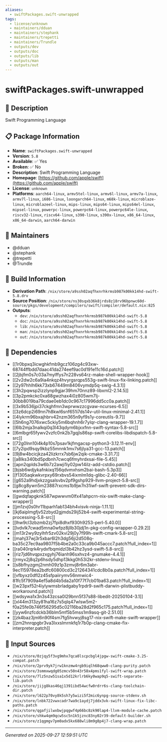 ```yaml
---
aliases:
  - swiftPackages.swift-unwrapped
tags:
  - license/unknown
  - maintainers/dduan
  - maintainers/stephank
  - maintainers/trepetti
  - maintainers/Trundle
  - outputs/dev
  - outputs/doc
  - outputs/lib
  - outputs/man
  - outputs/out
---
```


# swiftPackages.swift-unwrapped

## 📝 Description

Swift Programming Language

## 📋 Package Information

- **Name**: `swiftPackages.swift-unwrapped`
- **Version**: `5.8`
- **Available**: ✅ Yes
- **Broken**: ✅ No
- **Description**: Swift Programming Language
- **Homepage**: [https://github.com/apple/swift](https://github.com/apple/swift)
- **License**: `unknown`
- **Platforms**: `aarch64-linux`, `armv5tel-linux`, `armv6l-linux`, `armv7a-linux`, `armv7l-linux`, `i686-linux`, `loongarch64-linux`, `m68k-linux`, `microblaze-linux`, `microblazeel-linux`, `mips-linux`, `mips64-linux`, `mips64el-linux`, `mipsel-linux`, `powerpc-linux`, `powerpc64-linux`, `powerpc64le-linux`, `riscv32-linux`, `riscv64-linux`, `s390-linux`, `s390x-linux`, `x86_64-linux`, `x86_64-darwin`, `aarch64-darwin`
## 👥 Maintainers

- @dduan
- @stephank
- @trepetti
- @Trundle


## 🔧 Build Information

- **Derivation Path**: `/nix/store/a9ssh02aqfhxnrhkrmsb987k00kk14hd-swift-5.8.drv`
- **Source Position**: `/nix/store/ns30sqxb36k8jrds8z18rv96bpnwc60d-source/pkgs/development/compilers/swift/compiler/default.nix:825`
- **Outputs**:
  - `dev`:  `/nix/store/a9ssh02aqfhxnrhkrmsb987k00kk14hd-swift-5.8`
  - `doc`:  `/nix/store/a9ssh02aqfhxnrhkrmsb987k00kk14hd-swift-5.8`
  - `lib`:  `/nix/store/a9ssh02aqfhxnrhkrmsb987k00kk14hd-swift-5.8`
  - `man`:  `/nix/store/a9ssh02aqfhxnrhkrmsb987k00kk14hd-swift-5.8`
  - `out`:  `/nix/store/a9ssh02aqfhxnrhkrmsb987k00kk14hd-swift-5.8`

## 🔗 Dependencies

- [[1r0bpxq3icwghkfmb9gcz106zg4c93xw-68744ffbdd7daac41da274eef9ac0d191e11c16d.patch]]
- [[2jbjfm0s7c03a7mylffys7n228vs64rz-make-shell-wrapper-hook]]
- [[2v2dw2c6a9ia4nkqz4hvyrgsrqps553g-swift-linux-fix-linking.patch]]
- [[2y97hhlh6kk73xb67449m8406vymdp5q-swig-4.3.1]]
- [[3h2pqwsp2izzlynp9gjar39hm70nnz89-libxml2-2.14.5]]
- [[3p2pmkckc0xa68gwzhax4i0z805wm7lj-30bb8019ba79cdae0eb1dc0c967c17996dd5cc0a.patch]]
- [[3x9b536jpi37ckghfmn3wprwwzzcgvaw-ncurses-6.5]]
- [[3z6dcp2i69nn7h8kwl6snf651i7ds14v-util-linux-minimal-2.41.1]]
- [[4lykrm96bxajhbrv42nzm365n9yf9s1y-coreutils-9.7]]
- [[5h6ng7076xwc5ckiy5m6bqhnh6r7ylqr-clang-wrapper-19.1.7]]
- [[6lb2mja3nalkqi0q3l43qdym6bjxxfnn-swift-syntax-5.8-src]]
- [[6mlbgr65fywv2vzfc0nk2b7gqjls86sp-swift-corelibs-libdispatch-5.8-src]]
- [[72g0lnn10i4k4p10s7psav1kjfmgacsp-python3-3.12.11-env]]
- [[7y2ipd9sqy9kbz55mnnk1mv7s6jlya31-gcc-13.patch]]
- [[9j8w4bcicjkza42lizkrrx7sb6jw2qik-cmake-3.31.7]]
- [[a8lks340bd5pdbnh7cwcq6fmyhrdxsai-file-5.45]]
- [[apn2qplds3w6b7z2awji1iy02pw14ilz-add-cstdio.patch]]
- [[bjsb6wdjykafnkixq156qdvmxhsm2bai-bash-5.3p3]]
- [[f1305aqkwkvrpxy69rxbvs54ixmlm1dq-glibc-2.40-66]]
- [[g652a9hdjxkzzgsalsvbv2pf9gshp929-llvm-project-5.8-src]]
- [[g8cg8ywn5m23887rxcms1b9jw7n31iwf-swift-prevent-sdk-dirs-warning.patch]]
- [[gwdqfapgknk587wpwwvm0lfx41ahpcrn-nix-swift-make-clang-wrapper]]
- [[jm1zvj0s0hr11bparh1ab134bh4visvk-ninja-1.11.1]]
- [[kj6aiplmgfjv52zbyd2gjmds29ij52b4-swift-experimental-string-processing-5.8-src]]
- [[lhw9cl3zbzmb2zj7fpi8dhxf930h9253-perl-5.40.0]]
- [[lvdvlk7cwad5mna0wfpz8jllb30jdj1n-pkg-config-wrapper-0.29.2]]
- [[m13r2wy9zylhfr5zv02kvi29j0y7f99h-swift-cmark-5.8-src]]
- [[mahj37wj3r5xbar6l2h3dg56ji2d508q-ba35c27ec9aa9807f5b4be2a0c33ca9b045accc7.patch?full_index=1]]
- [[ra040rqrk4rydxfbqmidzl3b42hz3ysd-swift-5.8-src]]
- [[riz7jd6hvqpxzxgyhj76ianh96sxhvz4-gnumake-4.4.1]]
- [[rmyx2j8q2p6hsdy5dhp13kkg0h53i2kr-stdenv-linux]]
- [[s8bfhyzgmj2nmh09z1p3zmvj8r6m3abr-9ec115978ea2bdfc60800cd3c21264341cdc8b0a.patch?full_index=1]]
- [[vfbyxz0dfl2z45sfpaiirymv56nmwic4-81fc5f7909a4ef5a8d4b5da2a10f77f7cb01ba63.patch?full_index=1]]
- [[w23pxf52r4iylywmsbrladgaby1rpdr9-swift-darwin-plistbuddy-workaround.patch]]
- [[wdsywa1x3n3s43zcsa0l29bnn5f37s88-libedit-20250104-3.1]]
- [[xl44m313zy81ha16z7s5qlq47wlsw5m2-f0a25fe0b746f56295d5c02116ba28d2f965c175.patch?full_index=1]]
- [[yyw6nzfcdckb36blm5mf5b5mss1m9asq-git-2.51.0]]
- [[zk4baz3jml6n90f4sm7fg5hvwyj8sg17-nix-swift-make-swift-wrapper]]
- [[zm2hnrqpgbr3va3lxxslmrnkfq1r7b0p-clang-cmake-fix-interpreter.patch]]

## 📁 Input Sources

- `/nix/store/0zjqy5f3vg9mhx7qca0lscpcbgl4jpgw-swift-cmake-3.25-compat.patch`
- `/nix/store/2prv9yk7jrw1knzmw4rgb9iqlh68qww0-clang-purity.patch`
- `/nix/store/3smmxwqdg05zmcv50n43r58x4pms1fyl-swift-wrap.patch`
- `/nix/store/7lz5nzw51sa1x5d12krlrb6ky0wap9q5-swift-separate-lib.patch`
- `/nix/store/jijg8kas46qj1391ibd54wcfw0rdrr6s-clang-toolchain-dir.patch`
- `/nix/store/l622p70vy8k5sh7y5wizi5f2mic6ynpg-source-stdenv.sh`
- `/nix/store/lnbk722vwxcadr7wa9c1aydj7jddx3vk-swift-linux-fix-libc-paths.patch`
- `/nix/store/qgafjilwxbwjpqgwf4p66bc8zk90lap4-llvm-module-cache.patch`
- `/nix/store/shkw4qm9qcw5sc5n1k5jznc83ny02r39-default-builder.sh`
- `/nix/store/z1qgmgv7pm0adx5kx688wli8m9g8p4j7-clang-wrap.patch`

---
*Generated on 2025-09-27 12:59:51 UTC*
